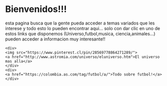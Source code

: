 <html>
  <head>
    <title>Conocimiento mas alla</title>
  </head>
  <body>
    <h1>Bienvenidos!!!</h1>
    <p>esta pagina busca que la gente pueda acceder a temas variados 
      que les interese y todo esto lo pueden encontrar aqui...
      solo con dar clic en uno de estos links que disponemos (Universo,futbol,musica,
      ciencia,animales...) pueden acceder a informacion muy interesante!!
    </p>
    
    <div>
    <img src="https://www.pinterest.cl/pin/28569778864271289/">
    <a href="http://www.astromia.com/universo/eluniverso.htm">El universo mas alla</a>
    </div>
    <div>
    <a href="https://colombia.as.com/tag/futbol/a/">Todo sobre futbol!</a>
    </div>
  </body>
</html>
  
  
